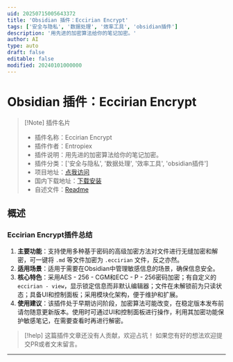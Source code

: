 ```yaml
---
uid: 20250715005643372
title: 'Obsidian 插件：Eccirian Encrypt'
tags: ['安全与隐私', '数据处理', '效率工具', 'obsidian插件']
description: '用先进的加密算法给你的笔记加密。'
author: AI
type: auto
draft: false
editable: false
modified: 20240101000000
---
```


# Obsidian 插件：Eccirian Encrypt

> [!Note] 插件名片
> - 插件名称：Eccirian Encrypt
> - 插件作者：Entropiex
> - 插件说明：用先进的加密算法给你的笔记加密。
> - 插件分类：['安全与隐私', '数据处理', '效率工具', 'obsidian插件']
> - 项目地址：[点我访问](https://github.com/Enthalpiex/Eccirian-Encrypt)
> - 国内下载地址：[下载安装](https://pkmer.cn/products/plugin/pluginMarket/?eccirian)
> - 自述文件：[Readme](https://ghproxy.net/https://raw.githubusercontent.com/Enthalpiex/Eccirian-Encrypt/master/README.md)



## 概述

### Eccirian Encrypt插件总结
1. **主要功能**：支持使用多种基于密码的高级加密方法对文件进行无缝加密和解密，可一键将 `.md` 等文件加密为 `.eccirian` 文件，反之亦然。
2. **适用场景**：适用于需要在Obsidian中管理敏感信息的场景，确保信息安全。
3. **核心特色**：采用AES - 256 - CGM和ECC - P - 256密码加密；有自定义的 `eccirian - view`，显示锁定信息而非默认编辑器；文件在未解锁前为只读状态；具备UI和控制面板；采用模块化架构，便于维护和扩展。
4. **使用建议**：该插件处于早期访问阶段，加密算法可能改变，在稳定版本发布前请勿随意更新版本。使用时可通过UI和控制面板进行操作，利用其加密功能保护敏感笔记，在需要查看时再进行解密。


> [!help] 
> 这篇插件文章还没有人贡献，欢迎占坑！
> 如果您有好的想法欢迎提交PR或者文末留言。
> 

---


